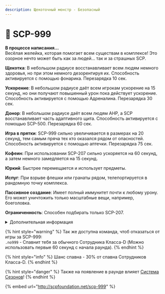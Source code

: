 ```yaml
---
description: Щекоточный монстр - Безопасный
---
```


# 🐸 SCP-999

**В процессе написания...**\
Весёлая желейка, которая помогает всем существам в комплексе! Это озорное нечто может быть как за людей... так и за страшных SCP.

**Щекотка**: В небольшом радиусе восстанавливает всем людям немного здоровья, но при этом немного дезорентируя их. Способность активируется с помощью фонарика. Перезарядка 10 сек.

**Ускорение**: В небольшом радиусе даёт всем игрокам ускорение на 15 секунд, но они получают повышенный урон пока действует ускорение. Способность активируется с помощью Адреналина. Перезарядка 30 сек.

**Донор**: В небольшом радиусе даёт всем людям AHP, а SCP восстанавливает часть адаптивного щита. Способность активируется с помощью SCP-500. Перезарядка 60 сек.

**Игра в прятки**: SCP-999 сильно увеличивается в размерах на 20 секунд, тем самым пряча тех кто оказался рядом от опасностей. Способность активируется с помощью аптечки. Перезарядка 75 сек.

**Кофеин:** При использовании SCP-207 сильно ускоряется на 60 секунд, а затем немного замедляется на 15 секунд.

**Юркий**: Быстрее перемещается и использует предметы.

**Испуг**: При взрыве флешки или гранаты рядом, телепортируется в рандомную точку комплекса.

**Пассивное создание**: Имеет полный иммунитет почти к любому урону. Его может уничтожить только масштабные вещи, например, боеголовка.

**Ограниченность**: Способен подбирать только SCP-207.

<details>

<summary>Дополнительная информация</summary>

* **Класс**: Обучение
* **Уровень доступа**: SCP объекты
* **Особое снаряжение**: Различная Медицина

</details>

{% hint style="warning" %}
Так же доступна команда, чтоб отказаться от игры за SCP-999:\
`.no999` - Спавнит тебя за обычного Сотрудника Класса-D (Можно использовать первые 60 секунд с начала раунда).
{% endhint %}

{% hint style="info" %}
Шанс спавна - 30% от спавна Сотрудников Класса-D.
{% endhint %}

{% hint style="danger" %}
Также на появление в раунде влияет [Система Сезонов](../../server-systems/seasons-system.md)!
{% endhint %}

{% embed url="http://scpfoundation.net/scp-999" %}
